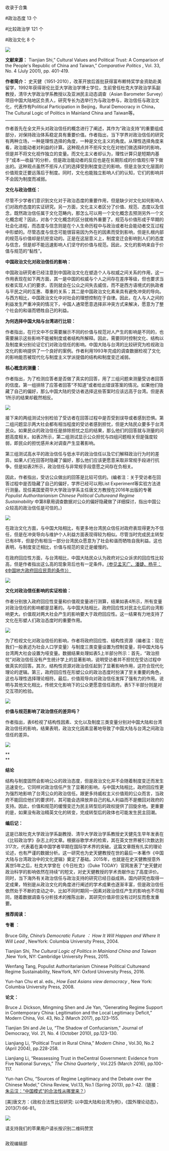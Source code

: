 

收录于合集

#政治态度 13 个

#比较政治学 121 个

#政治文化 8 个

<img src='/images/605/2.png' width='auto' />

**文献来源：** Tianjian Shi,” Cultural Values and Political Trust: A Comparison of
the People's Republic of China and Taiwan,” _Comparative Politics_ , Vol. 33,
No. 4 (July 2001), pp. 401-419.

 **作者简介：**
史天健（1951-2010），改革开放后首批获得富布赖特奖学金资助赴美留学，1992年获得哥伦比亚大学政治学博士学位，生前曾任杜克大学政治学系副教授，清华大学政治学系教授以及亚洲民主动态调查（Asian
Barometer Survey）项目中国大陆地区负责人，研究专长为选举行为与政治参与，政治信任与政治文化，代表作有Political
Participation in Beijing，Rural Democracy in China，The Cultural Logic of
Politics in Mainland China and Taiwan等。

* * *

  

作者首先在全文开头对政治信任的概念进行了阐述，其作为“政治支持”的重要组成部分，对保持政治体系稳定具有重要价值。作者指出，当下学界对政治信任的研究有两种立场，一种是理性选择的角度，一种是文化主义的角度。从理性选择角度来看，政治能动者对利益的计算。这种观点并不拒斥文化在对他们做选择时的影响，但是并不将文化视作独立的变量。而文化主义者却认为，理性计算只是短期内基于“成本—收益”的分析，但是政治能动者的反应也是在长期形成的价值观引导下做出的。这种观点虽然不拒斥人们的选择受到制度变迁的影响，但是主张文化层面的价值观变迁要远落后于制度。同时，文化也能独立影响人们的认知，它们的影响并不会因为制度而减弱。

**文化与政治信任：**

尽管不少学者们意识到文化对于政治态度的重要作用，但是缺少对文化如何影响人们对政府态度的实证研究。另一方面，文化主义者区分了价值、规范、态度以及信念，既然政治信任属于文化范畴内，那怎么可以用一个文化概念去预测另外一个文化概念呢？因此，对各个文化概念的区分就格外重要了。规范与价值形成于早期的社会化进程，而态度与信念则是在个人生命历程中与政治或者社会能动者交互过程中形塑的。尽管态度与信念可能很容易因为外在的因素而受到影响，但是扎根内部的规范与价值却是抗拒变动的。正是在这层意义上，制度变迁会影响到人们的态度与信念，但是却不能迅速影响人们坚守的价值与规范。因此，文化的影响来自于价值与规范的“黏性”。

**中国政治文化对政治信任的影响：**

中国政治研究者已经注意到中国政治文化在塑造个人与权威之间关系的作用，这一作用表现在如下两方面，其一是中国的权威与个人之间存在差序等级，但也要求当权者实现人们的要求，否则就会在公众之间失去威信，而不是西方语境式的执政者与平民之间的互惠、尊重的关系；其二是中国政治文化素来具有避免冲突的导向。与西方相比，中国政治文化中对社会的理想控制在于自律。因此，在人与人之间的利益发生严重冲突的情况下，中国人通常愿意选择非冲突方式来解决，愿意为了整个社会的和谐而牺牲自己的利益。

**为何选择中国大陆与台湾进行比较：**

作者指出，在行文中不仅需要展示不同的价值与规范对人产生的影响是不同的，也需要展示这些影响不能被制度或者结构所解释。因此，需要同时控制文化、结构以及制度来分别论证它们对政治信任的影响。中国大陆与台湾的比较研究为检视政治文化的影响提供了一个良好的案例。作者利用1993年完成的调查数据检视了文化的影响能否被现代化与制度主义学派提倡的结构和制度变迁减弱。

**核心概念的测量：**

作者指出，为了检测应答者是否做了真实的回答，用了三组问题来测量受访者回答的信度。第一组排除了应答者回答“不知道”或者给出错误答案的情况。如果他们隐藏了自己的偏好，那么中国大陆的受访者选择这些答案时应该远高于台湾。但是表1所示的结果却截然相反。

  

![](/images/605/3.png)

接下来的两组测试分别检验了受访者在回答过程中是否受到误导或者感到恐惧。第二组问题显示两大社会都有相当程度的受访者感到担忧，但是大陆民众要多于台湾民众。如果民众的政治信任是排除担忧之后的结果，那么他们的回答就与测量的问题高度相关。如表2所示，第二组测试显示公众担忧与四组问题相关但是强度较弱，即民众的担忧感并未对调查产生显著影响。

  

第三组测试高水平的政治信任与低水平的政治信任以及它们解释政治行为时的差异。如果人们在回答时隐藏了偏好，那么他们应该更愿意采取非常规手段进行抗争。但是如表2所示，政治信任与非常规手段意愿之间存在负相关。

因此，作者指出，受访公众做出的回答是比较可信的。(编者注：关于受访者在回答过程中是否隐藏了自己的偏好，学界已经可以用List
Experiment等实验方法进行测量。现任美国爱荷华大学政治学系主任唐文方教授在2016年出版的专著 _Populist Authoritarianism
Chinese Political Cultureand Regime Sustainability_
中第8章用调查数据对公众的偏好隐藏做了详细探讨，指出中国公众较高的政治信任是可信的。)

![](/images/605/4.png)

在政治文化方面，与中国大陆相比，有更多地台湾民众信任对政府表现得更为不信任，但是在冲突导向与维护个人利益方面表现得较为相似。尽管当时完成民主转型已有8年，但是仍有相当一部分台湾民众愿意为了社会和谐而牺牲自我利益。这也表明，与制度变迁相比，价值与规范的变迁是缓慢的。

在政府回应性方面，与台湾相比，中国大陆民众认为政府对公众诉求的回应性比较高，但是作者指出这么高的现象背后也有一定条件。[（参见孟天广、潘婕、杨平：《中国地方政府回应民意的条件》）](http://mp.weixin.qq.com/s?__biz=MzI5ODY0MTQ1OA==&mid=2247483696&idx=1&sn=e7a16591f5a02054b442d032d1e15e09&chksm=eca3f06ddbd4797b2d15639f859a22f7e38abe496ddd95be31f76f22146e7277d9fa5a656f45&scene=21#wechat_redirect)

  

![](/images/605/5.png)

**文化对政治信任影响的实证检验：**

作者分别放入政府回应性变量和价值观变量进行测算，结果如表4所示，所有变量对政治信任的影响都是显著的。与中国大陆相比，政府回应性对民主化后的台湾影响更大。价值观对两大社会产生的影响要大于政府回应性。这一结果有力地支持了文化在形塑人们政治态度时的重要作用。

![](/images/605/6.png)

  

  

为了检视文化对政治信任的影响，作者将政府回应性、结构性资源（编者注：现在我们一般表述为社会人口学变量）与制度三类变量设置为控制变量，将中国大陆与台湾两大社会设置为哑变量。数据结果处理如表5上半部分所示：首先，“政治担忧”对政治信任没有产生统计学上的显著影响，说明受访者并不担忧在受访过程中做真实的回答。其次，结构性资源对政治信任起到了显著影响作用，这符合现代化理论的逻辑。第三，政府回应性在形塑公众的政治态度时扮演了至关重要的角色，这也与理性选择理论相符。最后，价值观导向对政治信任发挥了强有力的作用。说明与其他文化相比，传统文化影响下的公众更愿意信任政府。表5下半部分则是对交互项的检验。

![](/images/605/7.png)

**价值与规范影响了政治信任的差异吗？**

作者指出，表6检视了结构性因素、文化以及制度三类变量分别对中国大陆和台湾政治信任的影响，结果表明，政治文化因素显著地导致了中国大陆与台湾之间政治信任的差异。

  

  

![](/images/605/8.png)

 **  
**

 **结论**

结构与制度固然会影响公众的政治态度，但是政治文化并不会随着制度变迁而发生迅速变化，它同样对政治信任产生了显著的影响，与中国大陆相比，政府回应性更为强烈地影响了台湾公众的政治信任。跟更多持威权主义价值观的公众而言，当政府不能回应他们的要求时，其可能会选择放弃自己的私人利益而不是撤回对政府的支持。因此，价值和规范的缓慢变迁为民主转型后的政权提供了回旋余地。更重要的是，如果没有政治精英文化的转变，完成转型后的政体也可能发生民主回潮。

**编后记：**

这是已故杜克大学政治学系副教授、清华大学政治学系教授史天健先生早年发表在《比较政治学》杂志上的文章。根据谷歌学术的检索，其在英文世界被引次数达到317次，代表着在美中国学者早期在国际学术界的突破。这篇文章既有扎实的理论论述，也有严谨的数据分析。这一研究也为史天健教授在世的最后一本著作《中国大陆与台湾政治中的文化逻辑》奠定了基础。2015年，也就是在史天健教授意外离世5年之后，杜克大学曾在《今日杜克》（Duke
TODAY）官网发表了“史天健对政治科学的影响依然在持续”的短文，对史天健教授的学术贡献作出了高度评价。同时，当下海外有关政治信任与政治支持的研究已经日益成熟，国内研究也取得一定成果，特别是从政治文化的角度进行阐述的学术成果也逐渐丰富，但是政治信任依然处于不断的变动之中，比如不同时期同一因素对政治信任产生的影响也不尽相同，随着数据调查与分析技术的推陈出新，其研究价值非但没有过时反而愈发重要。

**推荐阅读：**

 **专著** ：

Bruce Gilly, _China’s Democratic Future_ _：_ _How It Will Happen and Where It
Will Lead_ , NewYork: Columbia University Press, 2004.

Tianjian Shi, _The Cultural Logic of Politics in Mainland China and Taiwan_
,New York, NY: Cambridge University Press, 2015.

Wenfang Tang, Populist Authoritarianism Chinese Political Cultureand Regime
Sustainability, NewYork, NY: Oxford University Press, 2016.

Yun-han Chu et al. eds., _How East Asians view democracy_ , New York: Columbia
University Press, 2008.

 **论文：**

Bruce J. Dickson, Mingming Shen and Jie Yan, “Generating Regime Support in
Contemporary China: Legitimation and the Local Legitimacy Deficit,” Modern
China, Vol. 43, No.2 (March 2017), pp.123–155.

Tianjian Shi and Jie Lu, “The Shadow of Confucianism,” Journal of Democracy,
Vol. 21, No. 4 (October 2010), pp.123-130.

Lianjiang Li, “Political Trust in Rural China,” _Modern China_ , Vol.30, No.2
(April 2004), pp.228-258.

Lianjiang Li, “Reassessing Trust in theCentral Government: Evidence from Five
National Surveys,” _The China Quarterly_ , Vol.225 (March 2016), pp.100-117.

Yun-han Chu, “Sources of Regime Legitimacy and the Debate over the Chinese
Model,” China Review, Vol.13, No.1 (Spring 2013),
pp.1-42.（链接：[朱云汉：“中国模式”的合法性从哪里来？](http://mp.weixin.qq.com/s?__biz=MzI5ODY0MTQ1OA==&mid=2247483660&idx=1&sn=dbfe7313adf05ee9f5a327d26e2f09e0&chksm=eca3f051dbd4794706ad7cc356a33fb27c9c78c8f722852abe06cd2481c8a93be2766996834a&scene=21#wechat_redirect)）

[美]唐文方：《政权合法性比较研究: 以中国大陆和台湾为例》，《国外理论动态》，2013(7):66-81。

![](/images/605/9.png)

请支持我们的苹果用户请长按识别二维码赞赏

  

  

![]()

政观编辑部

